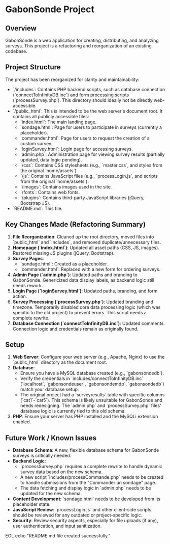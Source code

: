 # GabonSonde Project

## Overview

GabonSonde is a web application for creating, distributing, and analyzing surveys. This project is a refactoring and reorganization of an existing codebase.

## Project Structure

The project has been reorganized for clarity and maintainability:

- \`/includes\`: Contains PHP backend scripts, such as database connection (\`connectToInfinityDB.inc\`) and form processing scripts (\`processSurvey.php\`). This directory should ideally not be directly web-accessible.
- \`/public_html\`: This is intended to be the web server's document root. It contains all publicly accessible files:
    - \`index.html\`: The main landing page.
    - \`sondage.html\`: Page for users to participate in surveys (currently a placeholder).
    - \`commander.html\`: Page for users to request the creation of a custom survey.
    - \`loginSurvey.html\`: Login page for accessing surveys.
    - \`admin.php\`: Administration page for viewing survey results (partially updated, data logic pending).
    - \`/css\`: Contains CSS stylesheets (e.g., \`master.css\`, and styles from the original \`home/assets\`).
    - \`/js\`: Contains JavaScript files (e.g., \`processLogin.js\`, and scripts from the original \`home/assets\`).
    - \`/images\`: Contains images used in the site.
    - \`/fonts\`: Contains web fonts.
    - \`/plugins\`: Contains third-party JavaScript libraries (jQuery, Bootstrap JS).
- \`README.md\`: This file.

## Key Changes Made (Refactoring Summary)

1.  **File Reorganization**: Cleaned up the root directory, moved files into \`public_html\` and \`includes\`, and removed duplicate/unnecessary files.
2.  **Homepage (\`index.html\`)**: Updated all asset paths (CSS, JS, images). Restored missing JS plugins (jQuery, Bootstrap).
3.  **Survey Pages**:
    *   \`sondage.html\`: Created as a placeholder.
    *   \`commander.html\`: Replaced with a new form for ordering surveys.
4.  **Admin Page (\`admin.php\`)**: Updated paths and branding to GabonSonde. Genericized data display labels, as backend logic still needs rework.
5.  **Login Page (\`loginSurvey.html\`)**: Updated paths, branding, and form action.
6.  **Survey Processing (\`processSurvey.php\`)**: Updated branding and timezone. Temporarily disabled core data processing logic (which was specific to the old project) to prevent errors. This script needs a complete rewrite.
7.  **Database Connection (\`connectToInfinityDB.inc\`)**: Updated comments. Connection logic and credentials remain as originally found.

## Setup

1.  **Web Server**: Configure your web server (e.g., Apache, Nginx) to use the \`public_html\` directory as the document root.
2.  **Database**:
    *   Ensure you have a MySQL database created (e.g., \`gabonsondedb\`).
    *   Verify the credentials in \`includes/connectToInfinityDB.inc\` (\`localhost\`, \`gabonsondeuser\`, \`gabonsondemdp\`, \`gabonsondedb\`) match your database setup.
    *   The original project had a \`surveyresults\` table with specific columns (\`cat1\`-\`cat5\`). This schema is likely unsuitable for GabonSonde and needs redesigning. The \`admin.php\` and \`processSurvey.php\` files' database logic is currently tied to this old schema.
3.  **PHP**: Ensure your server has PHP installed and the MySQLi extension enabled.

## Future Work / Known Issues

-   **Database Schema**: A new, flexible database schema for GabonSonde surveys is critically needed.
-   **Backend Logic**:
    -   \`processSurvey.php\` requires a complete rewrite to handle dynamic survey data based on the new schema.
    -   A new script \`includes/processCommande.php\` needs to be created to handle submissions from the "Commander un sondage" page.
    -   The data fetching and display logic in \`admin.php\` needs to be updated for the new schema.
-   **Content Development**: \`sondage.html\` needs to be developed from its placeholder state.
-   **JavaScript Review**: \`processLogin.js\` and other client-side scripts should be reviewed for any outdated or project-specific logic.
-   **Security**: Review security aspects, especially for file uploads (if any), user authentication, and input sanitization.

EOL
echo "README.md file created successfully."

